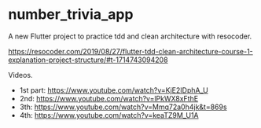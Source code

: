 # number_trivia_app

A new Flutter project to practice tdd and clean architecture with resocoder.

https://resocoder.com/2019/08/27/flutter-tdd-clean-architecture-course-1-explanation-project-structure/#t-1714743094208

Videos.
- 1st part: https://www.youtube.com/watch?v=KjE2IDphA_U
- 2nd: https://www.youtube.com/watch?v=lPkWX8xFthE
- 3th: https://www.youtube.com/watch?v=Mmq72a0h4jk&t=869s
- 4th: https://www.youtube.com/watch?v=keaTZ9M_U1A

